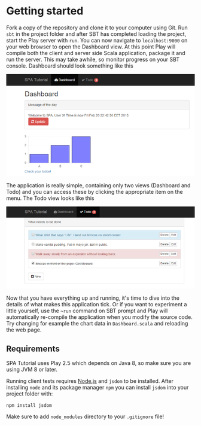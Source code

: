 # Getting started

Fork a copy of the repository and clone it to your computer using Git. Run `sbt` in the project folder and after SBT has completed loading the project,
start the Play server with `run`. You can now navigate to `localhost:9000` on your web browser to open the Dashboard view. At this point Play
will  compile both the client and server side Scala application, package it and run the server. This may take awhile, so monitor progress on your
SBT console. Dashboard should look something like this

![dashboard](images/dashboard.png?raw=true)

The application is really simple, containing only two views (Dashboard and Todo) and you can access these by clicking the appropriate item on the menu. The Todo
view looks like this

![todos](images/todos.png?raw=true)

Now that you have everything up and running, it's time to dive into the details of what makes this application tick. Or if you want to experiment a little
yourself, use the `~run` command on SBT prompt and Play will automatically re-compile the application when you modify the source code. Try
changing for example the chart data in `Dashboard.scala` and reloading the web page.

## Requirements

SPA Tutorial uses Play 2.5 which depends on Java 8, so make sure you are using JVM 8 or later.

Running client tests requires [Node.js](https://nodejs.org/) and `jsdom` to be installed. After installing `node` and its package manager `npm` you can
install `jsdom` into your project folder with:

```
npm install jsdom
```

Make sure to add `node_modules` directory to your `.gitignore` file!
